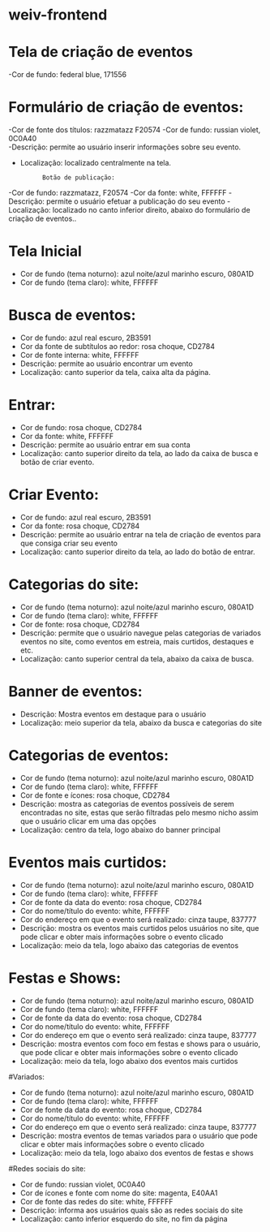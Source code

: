 ﻿# weiv-frontend

# Tela de criação de eventos
-Cor de fundo: federal blue, 171556

# Formulário de criação de eventos:
-Cor de fonte dos títulos: razzmatazz F20574
-Cor de fundo: russian violet, 0C0A40  
-Descrição: permite ao usuário inserir informações
 sobre seu evento.
- Localização: localizado centralmente na tela.

            Botão de publicação:
-Cor de fundo: razzmatazz, F20574
-Cor da fonte: white, FFFFFF
-Descrição: permite o usuário efetuar a publicação
 do seu evento
-Localização: localizado no canto inferior direito,
  abaixo do formulário de criação de eventos..

  # Tela Inicial
- Cor de fundo (tema noturno): azul noite/azul marinho escuro, 080A1D
- Cor de fundo (tema claro): white, FFFFFF

# Busca de eventos:
- Cor de fundo: azul real escuro, 2B3591
- Cor da fonte de subtítulos ao redor: rosa choque, CD2784
- Cor de fonte interna: white, FFFFFF
- Descrição: permite ao usuário encontrar um evento
- Localização: canto superior da tela, caixa alta da página.

# Entrar:
- Cor de fundo: rosa choque, CD2784
- Cor da fonte: white, FFFFFF
- Descrição: permite ao usuário entrar em sua conta
- Localização: canto superior direito da tela, ao lado da caixa de busca e botão de criar evento.

# Criar Evento:
- Cor de fundo: azul real escuro, 2B3591
- Cor da fonte: rosa choque, CD2784
- Descrição: permite ao usuário entrar na tela de criação de eventos para que consiga criar seu evento
- Localização: canto superior direito da tela, ao lado do botão de entrar.
# Categorias do site:
- Cor de fundo (tema noturno): azul noite/azul marinho escuro, 080A1D
- Cor de fundo (tema claro): white, FFFFFF
- Cor de fonte: rosa choque, CD2784
- Descrição: permite que o usuário navegue pelas categorias de variados eventos no site, como eventos em estreia, mais curtidos, destaques e etc.
- Localização: canto superior central da tela, abaixo da caixa de busca.

# Banner de eventos:
- Descrição: Mostra eventos em destaque para o usuário
- Localização: meio superior da tela, abaixo da busca e categorias do site

# Categorias de eventos:
- Cor de fundo (tema noturno): azul noite/azul marinho escuro, 080A1D
- Cor de fundo (tema claro): white, FFFFFF
- Cor de fonte e ícones: rosa choque, CD2784
- Descrição: mostra as categorias de eventos possíveis de serem encontradas no site, estas que serão filtradas pelo mesmo nicho assim que o usuário clicar em uma das opções
- Localização: centro da tela, logo abaixo do banner principal

# Eventos mais curtidos:
- Cor de fundo (tema noturno): azul noite/azul marinho escuro, 080A1D
- Cor de fundo (tema claro): white, FFFFFF
- Cor de fonte da data do evento: rosa choque, CD2784
- Cor do nome/título do evento: white, FFFFFF
- Cor do endereço em que o evento será realizado: cinza taupe, 837777
- Descrição: mostra os eventos mais curtidos pelos usuários no site, que pode clicar e obter mais informações sobre o evento clicado
- Localização: meio da tela, logo abaixo das categorias de eventos

# Festas e Shows:
- Cor de fundo (tema noturno): azul noite/azul marinho escuro, 080A1D
- Cor de fundo (tema claro): white, FFFFFF
- Cor de fonte da data do evento: rosa choque, CD2784
- Cor do nome/título do evento: white, FFFFFF
- Cor do endereço em que o evento será realizado: cinza taupe, 837777
- Descrição: mostra eventos com foco em festas e shows para o usuário, que pode clicar e obter mais informações sobre o evento clicado
- Localização: meio da tela, logo abaixo dos eventos mais curtidos

#Variados:
- Cor de fundo (tema noturno): azul noite/azul marinho escuro, 080A1D
- Cor de fundo (tema claro): white, FFFFFF
- Cor de fonte da data do evento: rosa choque, CD2784
- Cor do nome/título do evento: white, FFFFFF
- Cor do endereço em que o evento será realizado: cinza taupe, 837777
- Descrição: mostra eventos de temas variados para o usuário que pode clicar e obter mais informações sobre o evento clicado
- Localização: meio da tela, logo abaixo dos eventos de festas e shows

#Redes sociais do site:
- Cor de fundo: russian violet, 0C0A40  
- Cor de ícones e fonte com nome do site: magenta, E40AA1
- Cor de fonte das redes do site: white, FFFFFF
- Descrição: informa aos usuários quais são as redes sociais do site
- Localização: canto inferior esquerdo do site, no fim da página
